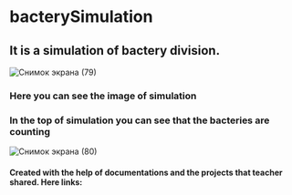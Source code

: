 # bacterySimulation
## It is a simulation of bactery division.
![Снимок экрана (79)](https://user-images.githubusercontent.com/94388390/142061748-f1e0e51d-0d5a-40c1-8b99-1e32ff6b0453.png)
### Here you can see the image of simulation
### In the top of simulation you can see that the bacteries are counting

![Снимок экрана (80)](https://user-images.githubusercontent.com/94388390/142061776-827b41a7-7ec4-455c-8db5-48d29dd8791a.png)



#### Created with the help of documentations and the projects that teacher shared. Here links:

